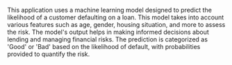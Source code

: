 This application uses a machine learning model designed to predict the likelihood of a customer defaulting on a loan. 
This model takes into account various features such as age, gender, housing situation, and more to assess the risk. 
The model's output helps in making informed decisions about lending and managing financial risks.
The prediction is categorized as 'Good' or 'Bad' based on the likelihood of default, with probabilities provided to quantify the risk.
